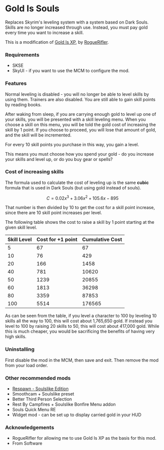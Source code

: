 # Gold Is Souls #

Replaces Skyrim's leveling system with a system based on Dark Souls. Skills are no longer increased through use. 
Instead, you must pay gold every time you want to increase a skill.

This is a modification of [Gold Is XP](https://www.nexusmods.com/skyrimspecialedition/mods/20084), 
by [RogueRifler](https://www.nexusmods.com/skyrimspecialedition/users/49856166). 

### Requirements ###

* SKSE
* SkyUI - if you want to use the MCM to configure the mod.

### Features ###

Normal leveling is disabled - you will no longer be able to level skills by using them. Trainers are also disabled. You are still 
able to gain skill points by reading books.

After waking from sleep, if you are carrying enough gold to level up one of your skills, you will be presented with a skill leveling menu. 
When you choose a skill on this menu, you will be told the gold cost of increasing the skill by 1 point. If you choose to proceed,
you will lose that amount of gold, and the skill will be incremented.

For every 10 skill points you purchase in this way, you gain a level.

This means you must choose how you spend your gold - do you increase your skills and level up, or do you buy gear or spells?

### Cost of increasing skills ###

The formula used to calculate the cost of leveling up is the same **cubic** formula that is used in Dark Souls (but using 
gold instead of souls). 

$$
C = 0.02x^3 + 3.06x^2 + 105.6x - 895
$$

That number is then divided by 10 to get the cost for a skill point increase, since there are 10 skill point 
increases per level.

The following table shows the cost to raise a skill by 1 point starting at the given skill level. 

| Skill Level | Cost for +1 point | Cumulative Cost |
|-------------|-------------------|-----------------|
| 5  	      | 67  			  | 67				|
| 10	      | 76  			  | 429				|
| 20  	 	  | 166 			  | 1458			|
| 40  	      | 781 			  | 10620			|
| 50		  | 1239 			  | 20855			|
| 60  		  | 1813 			  | 36298			|
| 80  	  	  | 3359			  | 87853			|
| 100  	  	  | 5514 			  | 176565			|

As can be seen from the table, if you level a character to 100 by leveling 10 skills all the way to 100, this will cost 
about 1,765,650 gold. If instead you level to 100 
by raising 20 skills to 50, this will cost about 417,000 gold. While this is much cheaper, you would be sacrificing the benefits 
of having very high skills.

### Uninstalling ###

First disable the mod in the MCM, then save and exit. Then remove the mod from your load order.

### Other recommended mods ###

* [Respawn - Soulslike Edition](https://www.nexusmods.com/skyrimspecialedition/mods/69267)
* Smoothcam + Soulslike preset
* Better Third Person Selection
* Rest By Campfires + Soulslike Bonfire Menu addon
* Souls Quick Menu RE
* Widget mod - can be set up to display carried gold in your HUD

### Acknowledgements ###

* RogueRifler for allowing me to use Gold Is XP as the basis for this mod.
* From Software
